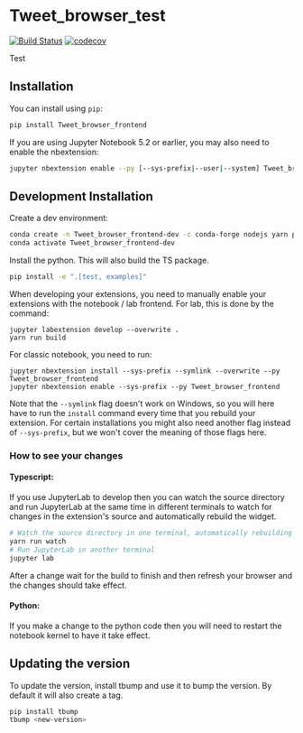 
# Tweet_browser_test

[![Build Status](https://travis-ci.org/myorg/Tweet_browser_test.svg?branch=master)](https://travis-ci.org/myorg/Tweet_browser_frontend)
[![codecov](https://codecov.io/gh/myorg/Tweet_browser_test/branch/master/graph/badge.svg)](https://codecov.io/gh/myorg/Tweet_browser_test)


Test

## Installation

You can install using `pip`:

```bash
pip install Tweet_browser_frontend
```

If you are using Jupyter Notebook 5.2 or earlier, you may also need to enable
the nbextension:
```bash
jupyter nbextension enable --py [--sys-prefix|--user|--system] Tweet_browser_frontend
```

## Development Installation

Create a dev environment:
```bash
conda create -n Tweet_browser_frontend-dev -c conda-forge nodejs yarn python jupyterlab
conda activate Tweet_browser_frontend-dev
```

Install the python. This will also build the TS package.
```bash
pip install -e ".[test, examples]"
```

When developing your extensions, you need to manually enable your extensions with the
notebook / lab frontend. For lab, this is done by the command:

```
jupyter labextension develop --overwrite .
yarn run build
```

For classic notebook, you need to run:

```
jupyter nbextension install --sys-prefix --symlink --overwrite --py Tweet_browser_frontend
jupyter nbextension enable --sys-prefix --py Tweet_browser_frontend
```

Note that the `--symlink` flag doesn't work on Windows, so you will here have to run
the `install` command every time that you rebuild your extension. For certain installations
you might also need another flag instead of `--sys-prefix`, but we won't cover the meaning
of those flags here.

### How to see your changes
#### Typescript:
If you use JupyterLab to develop then you can watch the source directory and run JupyterLab at the same time in different
terminals to watch for changes in the extension's source and automatically rebuild the widget.

```bash
# Watch the source directory in one terminal, automatically rebuilding when needed
yarn run watch
# Run JupyterLab in another terminal
jupyter lab
```

After a change wait for the build to finish and then refresh your browser and the changes should take effect.

#### Python:
If you make a change to the python code then you will need to restart the notebook kernel to have it take effect.

## Updating the version

To update the version, install tbump and use it to bump the version.
By default it will also create a tag.

```bash
pip install tbump
tbump <new-version>
```

